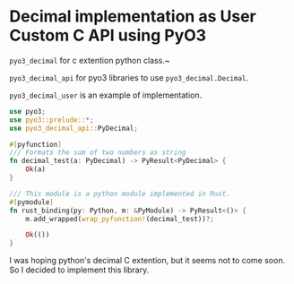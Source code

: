 # Decimal implementation as User Custom C API using PyO3

`pyo3_decimal` for c extention python class.~

`pyo3_decimal_api` for pyo3 libraries to use `pyo3_decimal.Decimal`.

`pyo3_decimal_user` is an example of implementation.

``` rust
use pyo3;
use pyo3::prelude::*;
use pyo3_decimal_api::PyDecimal;

#[pyfunction]
/// Formats the sum of two numbers as string
fn decimal_test(a: PyDecimal) -> PyResult<PyDecimal> {
    Ok(a)
}

/// This module is a python module implemented in Rust.
#[pymodule]
fn rust_binding(py: Python, m: &PyModule) -> PyResult<()> {
    m.add_wrapped(wrap_pyfunction!(decimal_test))?;

    Ok(())
}
```

I was hoping python's decimal C extention, but it seems not to come soon. So I decided to implement this library.
